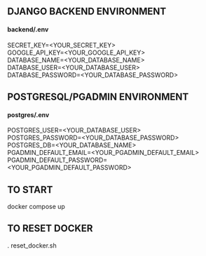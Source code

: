 ## DJANGO BACKEND ENVIRONMENT
#### backend/.env
SECRET_KEY=<YOUR_SECRET_KEY>  
GOOGLE_API_KEY=<YOUR_GOOGLE_API_KEY>  
DATABASE_NAME=<YOUR_DATABASE_NAME>  
DATABASE_USER=<YOUR_DATABASE_USER>  
DATABASE_PASSWORD=<YOUR_DATABASE_PASSWORD>  

## POSTGRESQL/PGADMIN ENVIRONMENT
#### postgres/.env
POSTGRES_USER=<YOUR_DATABASE_USER>  
POSTGRES_PASSWORD=<YOUR_DATABASE_PASSWORD>  
POSTGRES_DB=<YOUR_DATABASE_NAME>  
PGADMIN_DEFAULT_EMAIL=<YOUR_PGADMIN_DEFAULT_EMAIL>  
PGADMIN_DEFAULT_PASSWORD=<YOUR_PGADMIN_DEFAULT_PASSWORD>  

## TO START
docker compose up

## TO RESET DOCKER
. reset_docker.sh
